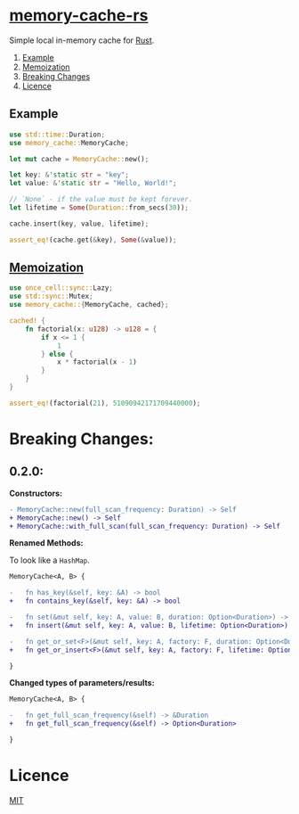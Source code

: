 [memory-cache-rs](https://docs.rs/memory-cache-rs)
===

Simple local in-memory cache for [Rust](https://www.rust-lang.org/).

1. [Example](#example)
1. [Memoization](#memoization)
1. [Breaking Changes](#breaking-changes)
1. [Licence](#licence)

Example
---

```rust
use std::time::Duration;
use memory_cache::MemoryCache;

let mut cache = MemoryCache::new();

let key: &'static str = "key";
let value: &'static str = "Hello, World!";

// `None` - if the value must be kept forever.
let lifetime = Some(Duration::from_secs(30));

cache.insert(key, value, lifetime);

assert_eq!(cache.get(&key), Some(&value));
```

[Memoization](https://en.wikipedia.org/wiki/Memoization)
---
```rust
use once_cell::sync::Lazy;
use std::sync::Mutex;
use memory_cache::{MemoryCache, cached};

cached! {
    fn factorial(x: u128) -> u128 = {
        if x <= 1 {
            1
        } else {
            x * factorial(x - 1)
        }
    }
}

assert_eq!(factorial(21), 51090942171709440000);
```

Breaking Changes:
===

0.2.0:
---

**Constructors:**

```diff
- MemoryCache::new(full_scan_frequency: Duration) -> Self
+ MemoryCache::new() -> Self
+ MemoryCache::with_full_scan(full_scan_frequency: Duration) -> Self
```

**Renamed Methods:**

To look like a `HashMap`.

```diff
MemoryCache<A, B> {

-   fn has_key(&self, key: &A) -> bool
+   fn contains_key(&self, key: &A) -> bool

-   fn set(&mut self, key: A, value: B, duration: Option<Duration>) -> Option<B>
+   fn insert(&mut self, key: A, value: B, lifetime: Option<Duration>) -> Option<B>

-   fn get_or_set<F>(&mut self, key: A, factory: F, duration: Option<Duration>) -> &B
+   fn get_or_insert<F>(&mut self, key: A, factory: F, lifetime: Option<Duration>) -> &B

}
```

**Changed types of parameters/results:**

```diff
MemoryCache<A, B> {

-   fn get_full_scan_frequency(&self) -> &Duration
+   fn get_full_scan_frequency(&self) -> Option<Duration>

}
```

Licence
===

[MIT](LICENSE)
